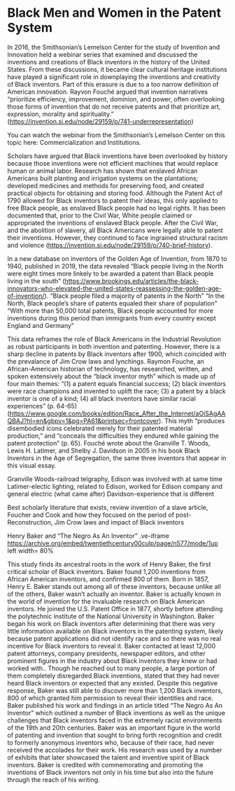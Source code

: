 # Black Men and Women in the Patent System

In 2016, the Smithsonian’s Lemelson Center for the study of Invention and Innovation held a webinar series that examined and discussed the inventions and creations of Black inventors in the history of the United States. From these discussions, it became clear cultural heritage institutions have played a significant role in downplaying the inventions and creativity of Black inventors. Part of this erasure is due to a too narrow definition of American innovation. Rayvon Fouché argued that invention narratives “prioritize efficiency, improvement, dominion, and power, often overlooking those forms of invention that do not receive patents and that prioritize art, expression, morality and spirituality.” (https://invention.si.edu/node/29159/p/741-underrepresentation)

You can watch the webinar from the Smithsonian’s Lemelson Center on this topic here: Commercialization and Institutions.

Scholars have argued that Black inventions have been overlooked by history because those inventions were not efficient machines that would replace human or animal labor. Research has shown that enslaved African Americans built planting and irrigation systems on the plantations; developed medicines and methods for preserving food, and created practical objects for obtaining and storing food. Although the Patent Act of 1790 allowed for Black inventors to patent their ideas, this only applied to free Black people, as enslaved Black people had no legal rights. It has been documented that, prior to the Civil War, White people claimed or appropriated the inventions of enslaved Black people. After the Civil War, and the abolition of slavery, all Black Americans were legally able to patent their inventions. However, they continued to face ingrained structural racism and violence (https://invention.si.edu/node/29159/p/740-brief-history). 

In a new database on inventors of the Golden Age of Invention, from 1870 to 1940, published in 2019, the data revealed
“Black people living in the North were eight times more linkely to be awarded a patent than Black people living in the south” (https://www.brookings.edu/articles/the-black-innovators-who-elevated-the-united-states-reassessing-the-golden-age-of-invention/).
“Black people filed a majority of patents in the North”
“In the North, Black people’s share of patents equaled their share of population”
“With more than 50,000 total patents, Black people accounted for more inventions during this period than immigrants from every country except England and Germany”

This data reframes the role of Black Americans in the Industrial Revolution as robust participants in both invention and patenting. However, there is a sharp decline in patents by Black inventors after 1900, which coincided with the prevalance of Jim Crow laws and lynchings.  Raymon Fouche, an African-American historian of technology, has researched, written, and spoken extensively about the “black inventor myth” which is made up of four main themes: “(1) a patent equals financial success; (2) black inventors were race champions and invented to uplift the race; (3) a patent by a black inventor is one of a kind; (4) all black inventors have similar racial experiences” (p. 64-65) (https://www.google.com/books/edition/Race_After_the_Internet/aOiSAgAAQBAJ?hl=en&gbpv=1&pg=PA61&printsec=frontcover). This myth “produces disembodied icons celebrated merely for their patented material production,” and “conceals the difficulties they endured while gaining the patent protection” (p. 65). Fouché wrote about the Granville T. Woods, Lewis H. Latimer, and Shelby J. Davidson in 2005 in his book Black Inventors in the Age of Segregation, the same three inventors that appear in this visual essay. 

Granville Woods-railroad telgraphy, Edison was involved with at same time
Latimer-electic lighting, related to Edison, worked for Edison company and general electric (what came after)
Davidson-experience that is different

Best scholarly literature that exists, review invention of a slave article, Foucher and Cook and how they focused on the period of post-Reconstruction, Jim Crow laws and impact of Black inventors


Henry Baker and “The Negro As An Inventor”
.ve-iframe https://archive.org/embed/twentiethcentury00culp/page/n577/mode/1up  left width= 80%

This study finds its ancestral roots in the work of Henry Baker, the first critical scholar of Black inventors. Baker found 1,200 inventions from African American inventors, and confirmed 800 of them. 
Born in 1857, Henry E. Baker stands out among all of these inventors, because unlike all of the others, Baker wasn’t actually an inventor. Baker is actually known in the world of invention for the invaluable research on Black American inventors. He joined the U.S. Patent Office in 1877, shortly before attending the polytechnic institute of the National University in Washington. Baker began his work on Black inventors after determining that there was very little information available on Black inventors in the patenting system, likely because patent applications did not identify race and so there was no real incentive for Black inventors to reveal it. Baker contacted at least 12,000 patent attorneys, company presidents, newspaper editors, and other prominent figures in the industry about Black inventors they knew or had worked with.. Though he reached out to many people, a large portion of them completely disregarded Black inventions, stated that they had never heard Black inventors or expected that any existed. Despite this negative response, Baker was still able to discover more than 1,200 Black inventors, 800 of which granted him permission to reveal their identities and race. Baker published his work and findings in an article titled “The Negro As An Inventor” which outlined a number of Black inventions as well as the unique challenges that Black inventors faced in the extremely racist environments of the 19th and 20th centuries. Baker was an important figure in the world of patenting and invention that sought to bring forth recognition and credit to formerly anonymous inventors who, because of their race, had never received the accolades for their work. His research was used by a number of exhibits that later showcased the talent and inventive spirit of Black inventors. Baker is credited with commemorating and promoting the inventions of Black inventors not only in his time but also into the future through the reach of his writing. 


